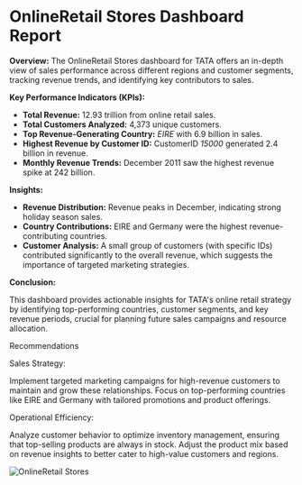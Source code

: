 # OnlineRetail Stores Dashboard Report

**Overview:**
The OnlineRetail Stores dashboard for TATA offers an in-depth view of sales performance across different regions and customer segments, tracking revenue trends, 
and identifying key contributors to sales.

**Key Performance Indicators (KPIs):**
- **Total Revenue:** 12.93 trillion from online retail sales.
- **Total Customers Analyzed:** 4,373 unique customers.
- **Top Revenue-Generating Country:** *EIRE* with 6.9 billion in sales.
- **Highest Revenue by Customer ID:** CustomerID *15000* generated 2.4 billion in revenue.
- **Monthly Revenue Trends:** December 2011 saw the highest revenue spike at 242 billion.

**Insights:**
- **Revenue Distribution:** Revenue peaks in December, indicating strong holiday season sales. 
- **Country Contributions:** EIRE and Germany were the highest revenue-contributing countries.
- **Customer Analysis:** A small group of customers (with specific IDs) contributed significantly to the overall revenue,
   which suggests the importance of targeted marketing strategies.

**Conclusion:**

This dashboard provides actionable insights for TATA's online retail strategy by identifying top-performing countries, customer segments,
and key revenue periods, crucial for planning future sales campaigns and resource allocation.

Recommendations

Sales Strategy:

Implement targeted marketing campaigns for high-revenue customers to maintain and grow these relationships.
Focus on top-performing countries like EIRE and Germany with tailored promotions and product offerings.

 Operational Efficiency:

Analyze customer behavior to optimize inventory management, ensuring that top-selling products are always in stock.
Adjust the product mix based on revenue insights to better cater to high-value customers and regions.

![OnlineRetail Stores](https://github.com/user-attachments/assets/a2eba0d6-dc6e-4e16-9df4-6764a5e7662b)






